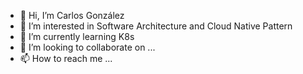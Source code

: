 - 👋 Hi, I’m Carlos González
- 👀 I’m interested in Software Architecture and Cloud Native Pattern
- 🌱 I’m currently learning K8s
- 💞️ I’m looking to collaborate on ...
- 📫 How to reach me ...

<!---
twigy11/twigy11 is a ✨ special ✨ repository because its `README.md` (this file) appears on your GitHub profile.
You can click the Preview link to take a look at your changes.
--->
